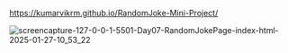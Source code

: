 https://kumarvikrm.github.io/RandomJoke-Mini-Project/

![screencapture-127-0-0-1-5501-Day07-RandomJokePage-index-html-2025-01-27-10_53_22](https://github.com/user-attachments/assets/ce660fee-1b1b-4eff-8808-c8fed143ebcf)
